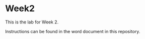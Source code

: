 # Week2
This is the lab for Week 2. 

Instructions can be found in the word document in this repository. 
